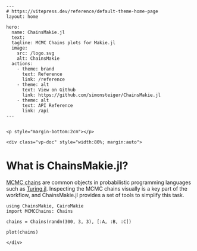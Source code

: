 ````@raw html
---
# https://vitepress.dev/reference/default-theme-home-page
layout: home

hero:
  name: ChainsMakie.jl
  text: 
  tagline: MCMC Chains plots for Makie.jl
  image:
    src: /logo.svg
    alt: ChainsMakie
  actions:
    - theme: brand
      text: Reference
      link: /reference
    - theme: alt
      text: View on Github
      link: https://github.com/simonsteiger/ChainsMakie.jl
    - theme: alt
      text: API Reference
      link: /api
---


<p style="margin-bottom:2cm"></p>

<div class="vp-doc" style="width:80%; margin:auto">
````

# What is ChainsMakie.jl?

[MCMC chains](https://turinglang.org/MCMCChains.jl/stable/) are common objects in probabilistic programming languages such as [Turing.jl](https://turinglang.org/).
Inspecting the MCMC chains visually is a key part of the workflow, and ChainsMakie.jl provides a set of tools to simplify this task.

```@example
using ChainsMakie, CairoMakie
import MCMCChains: Chains

chains = Chains(randn(300, 3, 3), [:A, :B, :C])

plot(chains)
```

````@raw html
</div>
````
